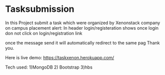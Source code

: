 # Tasksubmission
In this Project submit a task which were organized by Xenonstack company on campus placement
alert:
In header login/registeration shows 
once login don not click on login/registration link

once the message send it will automatically redirect to the same pag
Thank you.

Here is live demo: https://taskxenon.herokuapp.com/

Tech used:
1)MongoDB
2) Bootstrap
3)hbs
